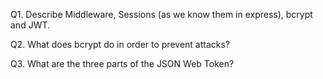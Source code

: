 <!-- Answers to the Short Answer Essay Questions go here -->

Q1.  Describe Middleware, Sessions (as we know them in express), bcrypt and JWT.

Q2.  What does bcrypt do in order to prevent attacks?

Q3.  What are the three parts of the JSON Web Token?
